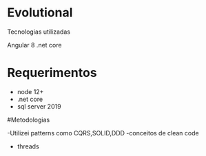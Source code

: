 # Evolutional

Tecnologias utilizadas

Angular 8
.net core

# Requerimentos

- node 12+
- .net core
- sql server 2019


#Metodologias

-Utilizei patterns como CQRS,SOLID,DDD
-conceitos de clean code
- threads

